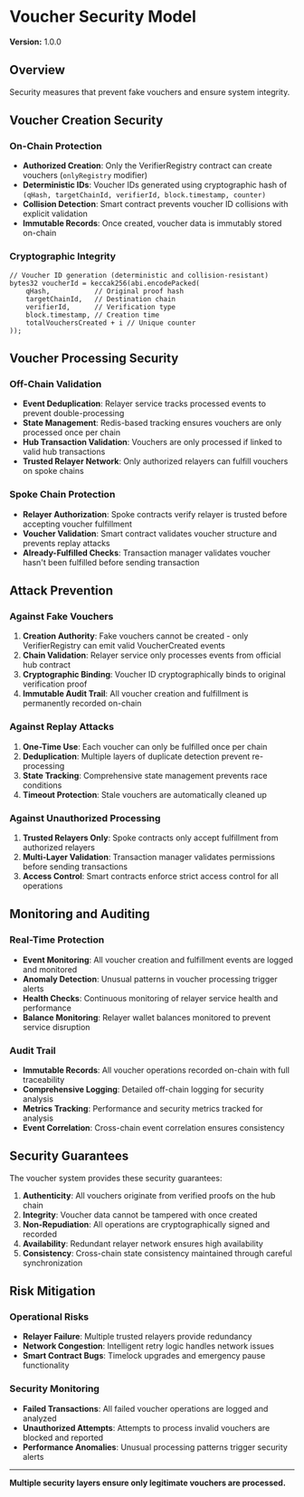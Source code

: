 # Voucher Security Model

**Version:** 1.0.0  

## Overview

Security measures that prevent fake vouchers and ensure system integrity.

## Voucher Creation Security

### On-Chain Protection
- **Authorized Creation**: Only the VerifierRegistry contract can create vouchers (`onlyRegistry` modifier)
- **Deterministic IDs**: Voucher IDs generated using cryptographic hash of `(qHash, targetChainId, verifierId, block.timestamp, counter)`
- **Collision Detection**: Smart contract prevents voucher ID collisions with explicit validation
- **Immutable Records**: Once created, voucher data is immutably stored on-chain

### Cryptographic Integrity
```solidity
// Voucher ID generation (deterministic and collision-resistant)
bytes32 voucherId = keccak256(abi.encodePacked(
    qHash,           // Original proof hash
    targetChainId,   // Destination chain
    verifierId,      // Verification type
    block.timestamp, // Creation time
    totalVouchersCreated + i // Unique counter
));
```

## Voucher Processing Security

### Off-Chain Validation
- **Event Deduplication**: Relayer service tracks processed events to prevent double-processing
- **State Management**: Redis-based tracking ensures vouchers are only processed once per chain
- **Hub Transaction Validation**: Vouchers are only processed if linked to valid hub transactions
- **Trusted Relayer Network**: Only authorized relayers can fulfill vouchers on spoke chains

### Spoke Chain Protection
- **Relayer Authorization**: Spoke contracts verify relayer is trusted before accepting voucher fulfillment
- **Voucher Validation**: Smart contract validates voucher structure and prevents replay attacks
- **Already-Fulfilled Checks**: Transaction manager validates voucher hasn't been fulfilled before sending transaction

## Attack Prevention

### Against Fake Vouchers
1. **Creation Authority**: Fake vouchers cannot be created - only VerifierRegistry can emit valid VoucherCreated events
2. **Chain Validation**: Relayer service only processes events from official hub contract
3. **Cryptographic Binding**: Voucher ID cryptographically binds to original verification proof
4. **Immutable Audit Trail**: All voucher creation and fulfillment is permanently recorded on-chain

### Against Replay Attacks
1. **One-Time Use**: Each voucher can only be fulfilled once per chain
2. **Deduplication**: Multiple layers of duplicate detection prevent re-processing
3. **State Tracking**: Comprehensive state management prevents race conditions
4. **Timeout Protection**: Stale vouchers are automatically cleaned up

### Against Unauthorized Processing
1. **Trusted Relayers Only**: Spoke contracts only accept fulfillment from authorized relayers
2. **Multi-Layer Validation**: Transaction manager validates permissions before sending transactions
3. **Access Control**: Smart contracts enforce strict access control for all operations

## Monitoring and Auditing

### Real-Time Protection
- **Event Monitoring**: All voucher creation and fulfillment events are logged and monitored
- **Anomaly Detection**: Unusual patterns in voucher processing trigger alerts
- **Health Checks**: Continuous monitoring of relayer service health and performance
- **Balance Monitoring**: Relayer wallet balances monitored to prevent service disruption

### Audit Trail
- **Immutable Records**: All voucher operations recorded on-chain with full traceability
- **Comprehensive Logging**: Detailed off-chain logging for security analysis
- **Metrics Tracking**: Performance and security metrics tracked for analysis
- **Event Correlation**: Cross-chain event correlation ensures consistency

## Security Guarantees

The voucher system provides these security guarantees:

1. **Authenticity**: All vouchers originate from verified proofs on the hub chain
2. **Integrity**: Voucher data cannot be tampered with once created
3. **Non-Repudiation**: All operations are cryptographically signed and recorded
4. **Availability**: Redundant relayer network ensures high availability
5. **Consistency**: Cross-chain state consistency maintained through careful synchronization

## Risk Mitigation

### Operational Risks
- **Relayer Failure**: Multiple trusted relayers provide redundancy
- **Network Congestion**: Intelligent retry logic handles network issues
- **Smart Contract Bugs**: Timelock upgrades and emergency pause functionality

### Security Monitoring
- **Failed Transactions**: All failed voucher operations are logged and analyzed
- **Unauthorized Attempts**: Attempts to process invalid vouchers are blocked and reported
- **Performance Anomalies**: Unusual processing patterns trigger security alerts

---

**Multiple security layers ensure only legitimate vouchers are processed.**
